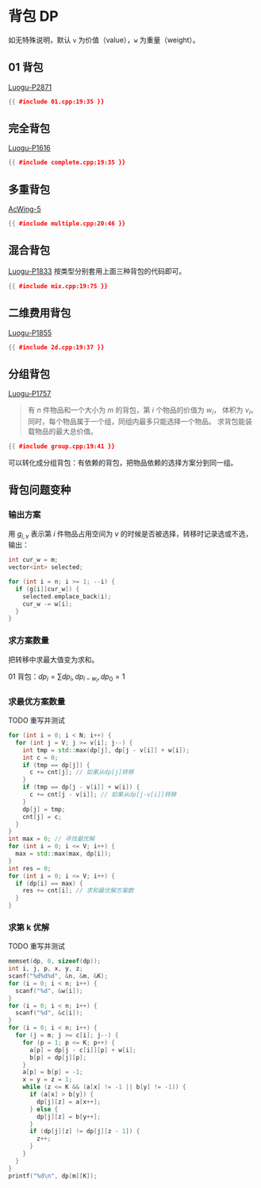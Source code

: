 # 背包 DP

如无特殊说明，默认 `v` 为价值（value），`w` 为重量（weight）。

## 01 背包

[Luogu-P2871](https://www.luogu.com.cn/problem/P2871)

```cpp
{{ #include 01.cpp:19:35 }}
```

## 完全背包

[Luogu-P1616](https://www.luogu.com.cn/problem/P1616)

```cpp
{{ #include complete.cpp:19:35 }}
```

## 多重背包

[AcWing-5](https://www.acwing.com/problem/content/5/)

```cpp
{{ #include multiple.cpp:20:46 }}
```

## 混合背包

[Luogu-P1833](https://www.luogu.com.cn/problem/P1833) 按类型分别套用上面三种背包的代码即可。

```cpp
{{ #include mix.cpp:19:75 }}
```

## 二维费用背包

[Luogu-P1855](https://www.luogu.com.cn/problem/P1855)

```cpp
{{ #include 2d.cpp:19:37 }}
```

## 分组背包

[Luogu-P1757](https://www.luogu.com.cn/problem/P1757)

> 有 $n$ 件物品和一个大小为 $m$ 的背包，第 $i$ 个物品的价值为 $w_i$，
> 体积为 $v_i$。同时，每个物品属于一个组，同组内最多只能选择一个物品。
> 求背包能装载物品的最大总价值。

```cpp
{{ #include group.cpp:19:41 }}
```

可以转化成分组背包：有依赖的背包，把物品依赖的选择方案分到同一组。

## 背包问题变种

### 输出方案

用 $g_{i,v}$ 表示第 $i$ 件物品占用空间为 $v$
的时候是否被选择，转移时记录选或不选，输出：

```cpp
int cur_w = m;
vector<int> selected;

for (int i = n; i >= 1; --i) {
  if (g[i][cur_w]) {
    selected.emplace_back(i);
    cur_w -= w[i];
  }
}
```

### 求方案数量

把转移中求最大值变为求和。

01 背包：$dp_i = \sum{dp_i, dp_{i-w_i}}, dp_0 = 1$

### 求最优方案数量

TODO 重写并测试

```cpp
for (int i = 0; i < N; i++) {
  for (int j = V; j >= v[i]; j--) {
    int tmp = std::max(dp[j], dp[j - v[i]] + w[i]);
    int c = 0;
    if (tmp == dp[j]) {
      c += cnt[j]; // 如果从dp[j]转移
    }
    if (tmp == dp[j - v[i]] + w[i]) {
      c += cnt[j - v[i]]; // 如果从dp[j-v[i]]转移
    }
    dp[j] = tmp;
    cnt[j] = c;
  }
}
int max = 0; // 寻找最优解
for (int i = 0; i <= V; i++) {
  max = std::max(max, dp[i]);
}
int res = 0;
for (int i = 0; i <= V; i++) {
  if (dp[i] == max) {
    res += cnt[i]; // 求和最优解方案数
  }
}
```

### 求第 k 优解

TODO 重写并测试

```cpp
memset(dp, 0, sizeof(dp));
int i, j, p, x, y, z;
scanf("%d%d%d", &n, &m, &K);
for (i = 0; i < n; i++) {
  scanf("%d", &w[i]);
}
for (i = 0; i < n; i++) {
  scanf("%d", &c[i]);
}
for (i = 0; i < n; i++) {
  for (j = m; j >= c[i]; j--) {
    for (p = 1; p <= K; p++) {
      a[p] = dp[j - c[i]][p] + w[i];
      b[p] = dp[j][p];
    }
    a[p] = b[p] = -1;
    x = y = z = 1;
    while (z <= K && (a[x] != -1 || b[y] != -1)) {
      if (a[x] > b[y]) {
        dp[j][z] = a[x++];
      } else {
        dp[j][z] = b[y++];
      }
      if (dp[j][z] != dp[j][z - 1]) {
        z++;
      }
    }
  }
}
printf("%d\n", dp[m][K]);
```

